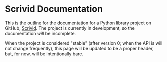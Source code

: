 # Scrivid Documentation
This is the outline for the documentation for a Python library project on 
GitHub, [Scrivid](https://github.com/trystyncote/scrivid). The project is 
currently in development, so the documentation *will* be incomplete.

When the project is considered "stable" (after version 0; when the API is will 
not change frequently), this page will be updated to be a proper header, but,
for now, will be intentionally bare.
